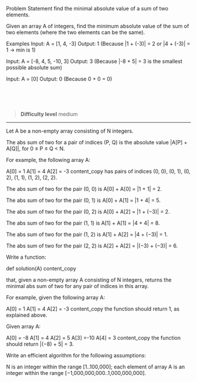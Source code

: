 Problem Statement
  find the minimal absolute value of a sum of two elements.

Given an array A of integers, find the minimum absolute value of the sum of two elements (where the two elements can be the same).

Examples
Input: A = [1, 4, -3]
Output: 1 (Because |1 + (-3)| = 2 or |4 + (-3)| = 1 → min is 1)

Input: A = [-8, 4, 5, -10, 3]
Output: 3 (Because |-8 + 5| = 3 is the smallest possible absolute sum)

Input: A = [0]
Output: 0 (Because 0 + 0 = 0)



<br><br><br>

> **Difficulty level**
> medium

---

Let A be a non-empty array consisting of N integers.

The abs sum of two for a pair of indices (P, Q) is the absolute value |A[P] + A[Q]|, for 0 ≤ P ≤ Q < N.

For example, the following array A:

A[0] = 1 A[1] = 4 A[2] = -3
content_copy
has pairs of indices (0, 0), (0, 1), (0, 2), (1, 1), (1, 2), (2, 2). 

 The abs sum of two for the pair (0, 0) is A[0] + A[0] = |1 + 1| = 2. 

 The abs sum of two for the pair (0, 1) is A[0] + A[1] = |1 + 4| = 5. 

 The abs sum of two for the pair (0, 2) is A[0] + A[2] = |1 + (−3)| = 2. 

 The abs sum of two for the pair (1, 1) is A[1] + A[1] = |4 + 4| = 8. 

 The abs sum of two for the pair (1, 2) is A[1] + A[2] = |4 + (−3)| = 1. 

 The abs sum of two for the pair (2, 2) is A[2] + A[2] = |(−3) + (−3)| = 6. 


Write a function:

def solution(A)
content_copy

that, given a non-empty array A consisting of N integers, returns the minimal abs sum of two for any pair of indices in this array.

For example, given the following array A:

A[0] = 1 A[1] = 4 A[2] = -3
content_copy
the function should return 1, as explained above.

Given array A:

A[0] = -8 A[1] = 4 A[2] = 5 A[3] =-10 A[4] = 3
content_copy
the function should return |(−8) + 5| = 3.

Write an efficient algorithm for the following assumptions:

N is an integer within the range [1..100,000];
each element of array A is an integer within the range [−1,000,000,000..1,000,000,000].